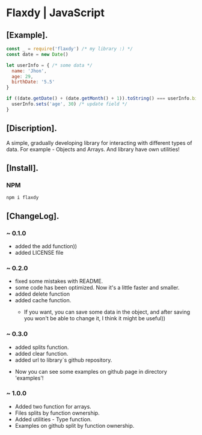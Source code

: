 # Flaxdy | JavaScript

## [Example].

```js
const _ = require('flaxdy') /* my library :) */
const date = new Date()

let userInfo = { /* some data */
  name: 'Jhon',
  age: 29,
  birthDate: '5.5'
}

if ((date.getDate() + (date.getMonth() + 1)).toString() === userInfo.birthDate) {
  userInfo.sets('age', 30) /* update field */
}
```

## [Discription].

<p>A simple, gradually developing library for interacting with different types of data. For example - Objects and Arrays. And library have own utilities!</p>

## [Install].

### NPM

```
npm i flaxdy
```

## [ChangeLog].

### ~ 0.1.0

* added the add function))
* added LICENSE file

### ~ 0.2.0

* fixed some mistakes with README.
* some code has been optimized. Now it's a little faster and smaller.
* added delete function
* added cache function.
  * <p>If you want, you can save some data in the object, and after saving you won't be able to change it, I think it might be useful))</p>

### ~ 0.3.0

* added splits function.
* added clear function.
* added url to library`s github repository.
* <p>Now you can see some examples on github page in directory 'examples'!</p>

### ~ 1.0.0

* Added two function for arrays.
* Files splits by function ownership.
* Added utilities - Type function.
* Examples on github split by function ownership.
